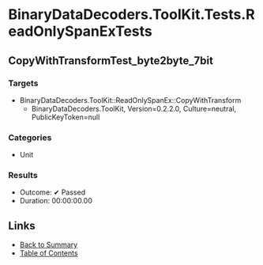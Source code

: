 # BinaryDataDecoders.ToolKit.Tests.ReadOnlySpanExTests

## CopyWithTransformTest_byte2byte_7bit

### Targets

* BinaryDataDecoders.ToolKit::ReadOnlySpanEx::CopyWithTransform
  * BinaryDataDecoders.ToolKit, Version=0.2.2.0, Culture=neutral, PublicKeyToken=null

### Categories

* Unit

### Results

* Outcome: ✔ Passed
* Duration: 00:00:00.00

## Links

* [Back to Summary](../Summary.md)
* [Table of Contents](../../TOC.md)
